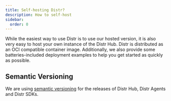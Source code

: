 ```yaml
---
title: Self-hosting Distr?
description: How to self-host
sidebar:
  order: 0
---
```


While the easiest way to use Distr is to use our hosted version, it is also very easy to host your own instance of the Distr Hub.
Distr is distributed as an OCI compatible container image.
Additionally, we also provide some batteries-included deployment examples to help you get started as quickly as possible.

## Semantic Versioning

We are using [semantic versioning](https://semver.org/) for the releases of Distr Hub, Distr Agents and Distr SDKs.
